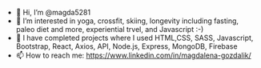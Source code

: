 - 👋 Hi, I’m @magda5281
- 👀 I’m interested in yoga, crossfit, skiing, longevity including fasting, paleo diet and more, experiential trvel, and Javascript :-) 
- 🌱 I have completed projects where I used HTML,CSS, SASS, Javascript, Bootstrap, React, Axios, API, Node.js, Express, MongoDB, Firebase
- 📫 How to reach me: https://www.linkedin.com/in/magdalena-gozdalik/

<!---
magda5281/magda5281 is a ✨ special ✨ repository because its `README.md` (this file) appears on your GitHub profile.
You can click the Preview link to take a look at your changes.
--->
